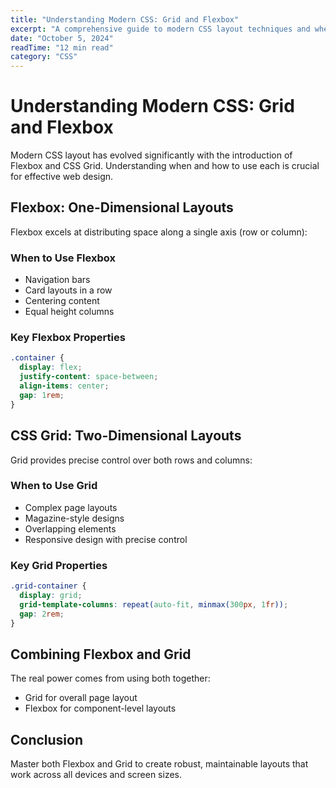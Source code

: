```yaml
---
title: "Understanding Modern CSS: Grid and Flexbox"
excerpt: "A comprehensive guide to modern CSS layout techniques and when to use Grid vs Flexbox for different design challenges."
date: "October 5, 2024"
readTime: "12 min read"
category: "CSS"
---
```


# Understanding Modern CSS: Grid and Flexbox

Modern CSS layout has evolved significantly with the introduction of Flexbox and CSS Grid. Understanding when and how to use each is crucial for effective web design.

## Flexbox: One-Dimensional Layouts

Flexbox excels at distributing space along a single axis (row or column):

### When to Use Flexbox
- Navigation bars
- Card layouts in a row
- Centering content
- Equal height columns

### Key Flexbox Properties
```css
.container {
  display: flex;
  justify-content: space-between;
  align-items: center;
  gap: 1rem;
}
```

## CSS Grid: Two-Dimensional Layouts

Grid provides precise control over both rows and columns:

### When to Use Grid
- Complex page layouts
- Magazine-style designs
- Overlapping elements
- Responsive design with precise control

### Key Grid Properties
```css
.grid-container {
  display: grid;
  grid-template-columns: repeat(auto-fit, minmax(300px, 1fr));
  gap: 2rem;
}
```

## Combining Flexbox and Grid

The real power comes from using both together:
- Grid for overall page layout
- Flexbox for component-level layouts

## Conclusion

Master both Flexbox and Grid to create robust, maintainable layouts that work across all devices and screen sizes.